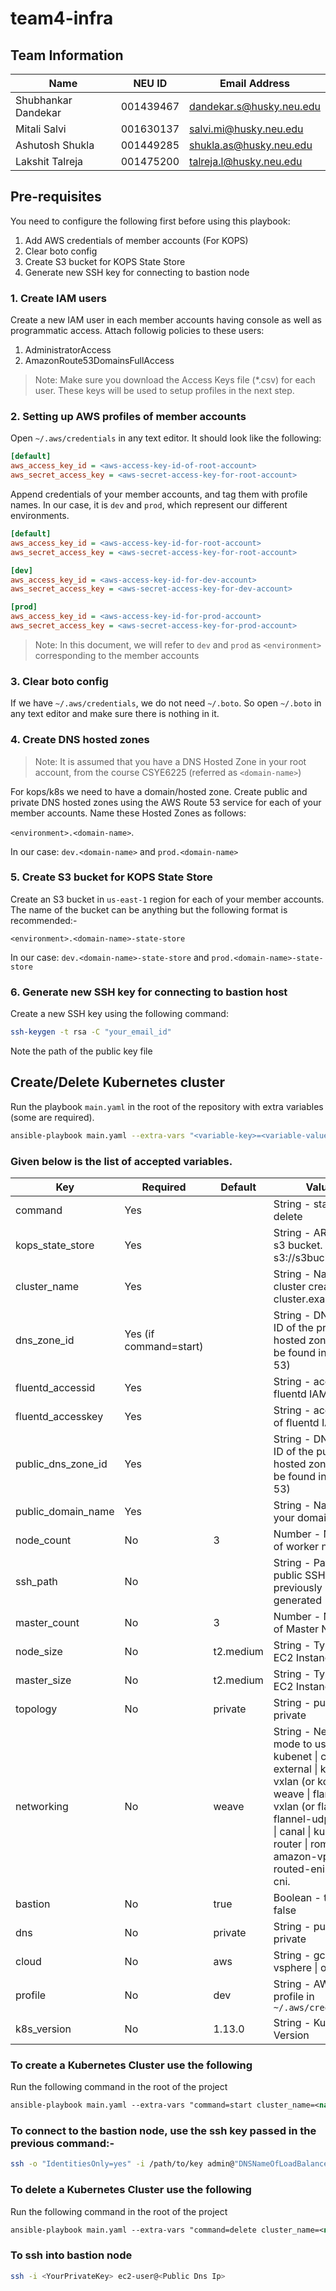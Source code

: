 # team4-infra

## Team Information

| Name | NEU ID | Email Address |
| --- | --- | --- |
| Shubhankar Dandekar| 001439467| dandekar.s@husky.neu.edu |
| Mitali Salvi|001630137  | salvi.mi@husky.neu.edu|
| Ashutosh Shukla|001449285 | shukla.as@husky.neu.edu|
| Lakshit Talreja|001475200 |talreja.l@husky.neu.edu |

## Pre-requisites
You need to configure the following first before using this playbook:
1. Add AWS credentials of member accounts (For KOPS)
2. Clear boto config
3. Create S3 bucket for KOPS State Store
4. Generate new SSH key for connecting to bastion node


### 1. Create IAM users
Create a new IAM user in each member accounts having console as well as programmatic access. Attach followig policies to these users:

1. AdministratorAccess
2. AmazonRoute53DomainsFullAccess

> Note: Make sure you download the Access Keys file (*.csv) for each user. These keys will be used to setup profiles in the next step.

### 2. Setting up AWS profiles of member accounts
Open `~/.aws/credentials` in any text editor. It should look like the following:
```ini
[default]
aws_access_key_id = <aws-access-key-id-of-root-account>
aws_secret_access_key = <aws-secret-access-key-for-root-account>

```

Append credentials of your member accounts, and tag them with profile names. In our case, it is `dev` and `prod`, which represent our different environments.

```ini
[default]
aws_access_key_id = <aws-access-key-id-for-root-account>
aws_secret_access_key = <aws-secret-access-key-for-root-account>

[dev]
aws_access_key_id = <aws-access-key-id-for-dev-account>
aws_secret_access_key = <aws-secret-access-key-for-dev-account>

[prod]
aws_access_key_id = <aws-access-key-id-for-prod-account>
aws_secret_access_key = <aws-secret-access-key-for-prod-account>

```

>Note: In this document, we will refer to `dev` and `prod` as `<environment>` corresponding to the member accounts

### 3. Clear boto config
If we have `~/.aws/credentials`, we do not need `~/.boto`. So open `~/.boto` in any text editor and make sure there is nothing in it.


### 4. Create DNS hosted zones
>Note: It is assumed that you have a DNS Hosted Zone in your root account, from the course CSYE6225 (referred as `<domain-name>`)

For kops/k8s we need to have a domain/hosted zone. Create public and private DNS hosted zones using the AWS Route 53 service for each of your member accounts. Name these Hosted Zones as follows:

`<environment>.<domain-name>`. 

In our case: `dev.<domain-name>` and `prod.<domain-name>`

### 5. Create S3 bucket for KOPS State Store

Create an S3 bucket in `us-east-1` region for each of your member accounts. The name of the bucket can be anything but the following format is recommended:-

`<environment>.<domain-name>-state-store`

In our case: `dev.<domain-name>-state-store` and `prod.<domain-name>-state-store`

### 6. Generate new SSH key for connecting to bastion host

Create a new SSH key using the following command:

```sh
ssh-keygen -t rsa -C "your_email_id"

```
Note the path of the public key file


## Create/Delete Kubernetes cluster

Run the playbook `main.yaml` in the root of the repository with extra variables (some are required).

```sh
ansible-playbook main.yaml --extra-vars "<variable-key>=<variable-value>"

```
### **Given below is the list of accepted variables.**

| Key | Required | Default | Values |
| --- | --- | --- | --- |
| command | Yes |  | String - start \| delete |
| kops_state_store | Yes |  | String - ARN of the s3 bucket. Eg. s3://s3bucketname |
| cluster_name | Yes |  | String - Name of the cluster created. Eg. cluster.example.com |
| dns_zone_id | Yes (if command=start) |  | String - DNS ZONE ID of the private hosted zone (Can be found in Route 53) |
| fluentd_accessid | Yes |  | String - access id of fluentd IAM user |
| fluentd_accesskey | Yes |  | String - access key of fluentd IAM user |
| public_dns_zone_id | Yes | | String - DNS ZONE ID of the public hosted zone (Can be found in Route 53) |
| public_domain_name | Yes | | String - Name of your domain |
| node_count | No | 3 | Number - Number of worker nodes |
| ssh_path | No |  | String - Path of the public SSH key previously generated |
| master_count | No | 3 | Number - Number of Master Nodes |
| node_size | No | t2.medium | String - Type of EC2 Instance |
| master_size | No | t2.medium | String - Type of EC2 Instance |
| topology | No | private | String - public \| private |
| networking | No | weave | String - Networking mode to use. kubenet \| classic \| external \| kopeio-vxlan (or kopeio) \| weave \| flannel-vxlan (or flannel) \| flannel-udp \| calico \| canal \| kube-router \| romana \| amazon-vpc-routed-eni \| cilium \| cni. |
| bastion | No | true | Boolean - true \| false |
| dns | No | private | String - public \| private |
| cloud | No | aws | String - gce \| aws \| vsphere \| openstack |
| profile | No | dev | String - AWS named profile in `~/.aws/credentials` |
| k8s_version | No | 1.13.0 | String - Kubernetes Version |


### To create a Kubernetes Cluster use the following

Run the following command in the root of the project

```xml
ansible-playbook main.yaml --extra-vars "command=start cluster_name=<name-of-your-cluster> kops_state_store=s3://<name-of-your-s3-bucket> dns_zone_id=<private-hosted-zone-id> ssh_path="ssh_file_path" profile=<aws-profile> fluentd_accessid=<fluentd-iam-user-access-id> fluentd_accesskey=<fluentd-iam-user-access-key> public_dns_zone_id=<public-hosted-zone-id>  public_domain_name=<domain-name>"
```
### To connect to the bastion node, use the ssh key passed in the previous command:- 
```sh
ssh -o "IdentitiesOnly=yes" -i /path/to/key admin@"DNSNameOfLoadBalancer"
```

### To delete a Kubernetes Cluster use the following
Run the following command in the root of the project

```xml
ansible-playbook main.yaml --extra-vars "command=delete cluster_name=<name-of-your-cluster> kops_state_store=s3://<name-of-your-s3-bucket>"
```

### To ssh into bastion node

```sh
ssh -i <YourPrivateKey> ec2-user@<Public Dns Ip>
```
